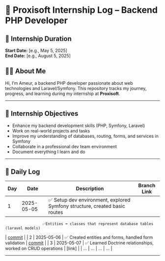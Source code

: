 # 🏢 Proxisoft Internship Log – Backend PHP Developer

## 📅 Internship Duration
**Start Date:** [e.g., May 5, 2025]  
**End Date:** [e.g., August 5, 2025]

## 👨‍💻 About Me
Hi, I’m Ameur, a backend PHP developer passionate about web technologies and Laravel/Symfony. This repository tracks my journey, progress, and learning during my internship at **Proxisoft**.

---

## 📌 Internship Objectives
- Enhance my backend development skills (PHP, Symfony, Laravel)
- Work on real-world projects and tasks
- Improve my understanding of databases, routing, forms, and services in Symfony
- Collaborate in a professional dev team environment
- Document everything I learn and do

---

## 📘 Daily Log

| Day | Date | Description | Branch Link |
|-----|------|-------------|-------------|
| 1   | 2025-05-05 | ✅ Setup dev environment, explored Symfony structure, created basic routes
                     ✅Entities ➡️ classes that represent database tables (laravel models)
 | [commit](link-to-commit) |
| 2   | 2025-05-06 | ✅ Created entities and forms, handled form validation | [commit](link) |
| 3   | 2025-05-07 | ✅ Learned Doctrine relationships, worked on CRUD operations | [link] |
| ... | ... | ... | ... |

---

